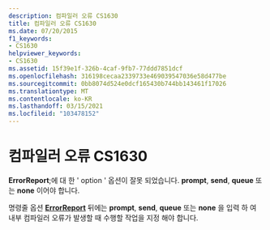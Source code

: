 ```yaml
---
description: 컴파일러 오류 CS1630
title: 컴파일러 오류 CS1630
ms.date: 07/20/2015
f1_keywords:
- CS1630
helpviewer_keywords:
- CS1630
ms.assetid: 15f39e1f-326b-4caf-9fb7-77ddd7851dcf
ms.openlocfilehash: 316198cecaa2339733e469039547036e58d477be
ms.sourcegitcommit: 0bb8074d524e0dcf165430b744bb143461f17026
ms.translationtype: MT
ms.contentlocale: ko-KR
ms.lasthandoff: 03/15/2021
ms.locfileid: "103478152"
---
```

# <a name="compiler-error-cs1630"></a>컴파일러 오류 CS1630

**ErrorReport**;에 대 한 ' option ' 옵션이 잘못 되었습니다. **prompt**, **send**, **queue** 또는 **none** 이어야 합니다.  
  
 명령줄 옵션 [**ErrorReport**](../language-reference/compiler-options/advanced.md#errorreport) 뒤에는 **prompt**, **send**, **queue** 또는 **none** 을 입력 하 여 내부 컴파일러 오류가 발생할 때 수행할 작업을 지정 해야 합니다.
